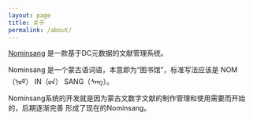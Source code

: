 ```yaml
---
layout: page
title: 关于
permalink: /about/
---
```


[Nominsang](http://nominsang.cn/) 是一款基于DC元数据的文献管理系统。

Nominsang 是一个蒙古语词语，本意即为“图书馆”，标准写法应该是 NOM（ᠨᠣᠮ） IN（‍ᠣᠨ） SANG（ᠰᠠᠩ）。

Nominsang系统的开发就是因为蒙古文数字文献的制作管理和使用需要而开始的，后期逐渐完善
形成了现在的Nominsang。
